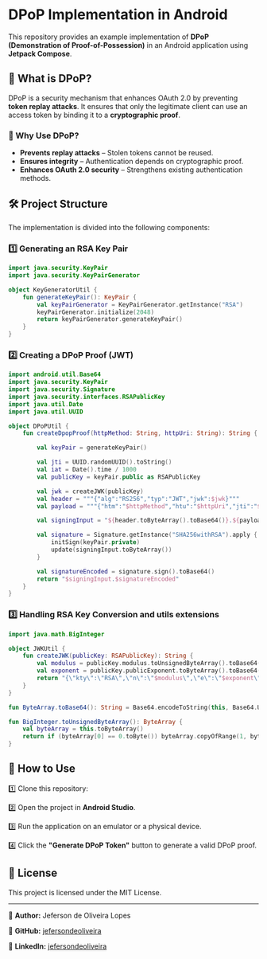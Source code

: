 # DPoP Implementation in Android

This repository provides an example implementation of **DPoP (Demonstration of Proof-of-Possession)** in an Android application using **Jetpack Compose**.

## 📌 What is DPoP?

DPoP is a security mechanism that enhances OAuth 2.0 by preventing **token replay attacks**. It ensures that only the legitimate client can use an access token by binding it to a **cryptographic proof**.

### 🚀 Why Use DPoP?
- **Prevents replay attacks** – Stolen tokens cannot be reused.
- **Ensures integrity** – Authentication depends on cryptographic proof.
- **Enhances OAuth 2.0 security** – Strengthens existing authentication methods.

## 🛠️ Project Structure

The implementation is divided into the following components:

### 1️⃣ Generating an RSA Key Pair
```kotlin
import java.security.KeyPair
import java.security.KeyPairGenerator

object KeyGeneratorUtil {
    fun generateKeyPair(): KeyPair {
        val keyPairGenerator = KeyPairGenerator.getInstance("RSA")
        keyPairGenerator.initialize(2048)
        return keyPairGenerator.generateKeyPair()
    }
}
```

### 2️⃣ Creating a DPoP Proof (JWT)
```kotlin
import android.util.Base64
import java.security.KeyPair
import java.security.Signature
import java.security.interfaces.RSAPublicKey
import java.util.Date
import java.util.UUID

object DPoPUtil {
    fun createDpopProof(httpMethod: String, httpUri: String): String {

        val keyPair = generateKeyPair()

        val jti = UUID.randomUUID().toString()
        val iat = Date().time / 1000
        val publicKey = keyPair.public as RSAPublicKey

        val jwk = createJWK(publicKey)
        val header = """{"alg":"RS256","typ":"JWT","jwk":$jwk}"""
        val payload = """{"htm":"$httpMethod","htu":"$httpUri","jti":"$jti","iat":$iat}"""

        val signingInput = "${header.toByteArray().toBase64()}.${payload.toByteArray().toBase64()}"

        val signature = Signature.getInstance("SHA256withRSA").apply {
            initSign(keyPair.private)
            update(signingInput.toByteArray())
        }

        val signatureEncoded = signature.sign().toBase64()
        return "$signingInput.$signatureEncoded"
    }
}
```

### 3️⃣ Handling RSA Key Conversion and utils extensions
```kotlin
import java.math.BigInteger

object JWKUtil {
    fun createJWK(publicKey: RSAPublicKey): String {
        val modulus = publicKey.modulus.toUnsignedByteArray().toBase64()
        val exponent = publicKey.publicExponent.toByteArray().toBase64()
        return "{\"kty\":\"RSA\",\"n\":\"$modulus\",\"e\":\"$exponent\"}"
    }
}

fun ByteArray.toBase64(): String = Base64.encodeToString(this, Base64.URL_SAFE or Base64.NO_PADDING or Base64.NO_WRAP)

fun BigInteger.toUnsignedByteArray(): ByteArray {
    val byteArray = this.toByteArray()
    return if (byteArray[0] == 0.toByte()) byteArray.copyOfRange(1, byteArray.size) else byteArray
}

```


## 📲 How to Use

1️⃣ Clone this repository:

2️⃣ Open the project in **Android Studio**.

3️⃣ Run the application on an emulator or a physical device.

4️⃣ Click the **"Generate DPoP Token"** button to generate a valid DPoP proof.

## 📝 License

This project is licensed under the MIT License.

---

🔹 **Author:** Jeferson de Oliveira Lopes

🔹 **GitHub:** [jefersondeoliveira](https://github.com/jefersondeoliveira)

🔹 **LinkedIn:** [jefersondeoliveira](https://www.linkedin.com/in/jefersondeoliveira)
